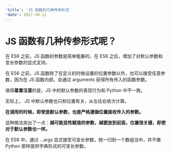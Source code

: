 ```yaml
---
'title': 'JS 函数的几种传参形式'
'date': 2017-10-12
---
```

# JS 函数有几种传参形式呢？

在 ES6 之前，JS 函数的参数是简单粗暴的，在 ES6 之后，增加了对默认参数和变长参数的显式支持。

在 ES6 之前，JS 函数除了在定义的时候设置的位置参数以外，也可以接受任意参数，因为在 JS 函数内部，会通过 arguments 获得所有传入的函数参数。

值得**着重注意**的是，JS 中的默认参数的表现行为和 Python 中不一致。

实际上， JS 中默认参数也只和位置有关，从左往右依次计算。

**在调用的时候，即使是默认参数，也是严格遵循位置接收传入的参数。**

这种做法突出了一点：**越可能显性赋值的参数，越要放到前面，位置很关键，即使对于默认参数也一样。**

在 ES6 中，通过 …args 显式接受可变长参数，统一归到一个数组当中，并不像 Python 那样提供字典形式的可变长参数。